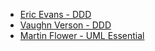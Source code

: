 - [Eric Evans - DDD](https://fabiofumarola.github.io/nosql/readingMaterial/Evans03.pdf)
- [Vaughn Verson - DDD](https://dl.ebooksworld.ir/motoman/AW.Implementing.Domain-Driven.Design.www.EBooksWorld.ir.pdf)
- [Martin Flower - UML Essential](https://archive.org/details/martin-fowler-uml-essencial.-1-bookman-2004)